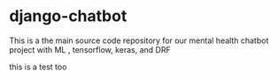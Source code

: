 # django-chatbot
This is a the main source code repository for our mental health chatbot project  with ML , tensorflow, keras, and DRF

this is a test too